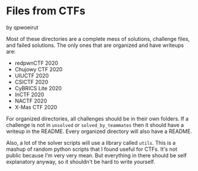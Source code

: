 # Files from CTFs
by qpwoeirut

Most of these directories are a complete mess of solutions, challenge files, and failed solutions.
The only ones that are organized and have writeups are:
* redpwnCTF 2020
* Chujowy CTF 2020
* UIUCTF 2020
* CSICTF 2020
* CyBRICS Lite 2020
* InCTF 2020
* NACTF 2020
* X-Mas CTF 2020

For organized directories, all challenges should be in their own folders.
If a challenge is not in `unsolved` or `solved_by_teammates` then it should have a writeup in the README.
Every organized directory will also have a README.

Also, a lot of the solver scripts will use a library called `utils`.
This is a mashup of random python scripts that I found useful for CTFs.
It's not public because I'm very very mean.
But everything in there should be self explanatory anyway, so it shouldn't be hard to write yourself.
